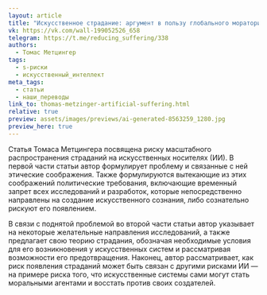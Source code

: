 ```yaml
---
layout: article
title: "Искусственное страдание: аргумент в пользу глобального моратория на синтетическую феноменологию"
vk: https://vk.com/wall-199052526_658
telegram: https://t.me/reducing_suffering/338
authors:
  - Томас Метцингер
tags:
  - s-риски
  - искусственный_интеллект
meta_tags:
  - статьи
  - наши_переводы
link_to: thomas-metzinger-artificial-suffering.html
relative: true
preview: assets/images/previews/ai-generated-8563259_1280.jpg
preview_here: true
---
```

Статья Томаса Метцингера посвящена риску масштабного распространения страданий на искусственных носителях (ИИ). В первой части статьи автор формулирует проблему и связанные с ней этические соображения. Также формулируются вытекающие из этих соображений политические требования, включающие временный запрет всех исследований и разработок, которые непосредственно направлены на создание искусственного сознания, либо сознательно рискуют его появлением.

В связи с поднятой проблемой во второй части статьи автор указывает на некоторые желательные направления исследований, а также предлагает свою теорию страдания, обозначая необходимые условия для его возникновения у искусственных систем и рассматривая возможности его предотвращения. Наконец, автор рассматривает, как риск появления страданий может быть связан с другими рисками ИИ — на примере риска того, что искусственные системы сами могут стать моральными агентами и восстать против своих создателей.
